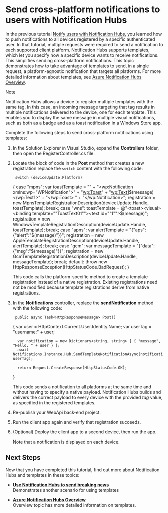 <properties
    pageTitle="Send cross-platform notifications to users with Notification Hubs (ASP.NET)" description="Learn how to use Notification Hubs templates to send, in a single request, a platform-agnostic notification that targets all platforms."
    services="notification-hubs"
    documentationCenter=""
    authors="wesmc7777"
    manager="dwrede"
    editor=""/>

<tags
    ms.service="notification-hubs"
    ms.workload="mobile"
    ms.tgt_pltfrm="mobile-windows"
    ms.devlang="multiple"
    ms.topic="article"
    ms.date="12/11/2015" 
    ms.author="wesmc"/>

# Send cross-platform notifications to users with Notification Hubs
In the previous tutorial [Notify users with Notification Hubs](notification-hubs-aspnet-backend-windows-dotnet-notify-users.md), you learned how to push notifications to all devices registered by a specific authenticated user. In that tutorial, multiple requests were required to send a notification to each supported client platform. Notification Hubs supports templates, which let you specify how a specific device wants to receive notifications. This simplifies sending cross-platform notifications. This topic demonstrates how to take advantage of templates to send, in a single request, a platform-agnostic notification that targets all platforms. For more detailed information about templates, see [Azure Notification Hubs Overview](http://go.microsoft.com/fwlink/p/?LinkId=317339).

> [!NOTE]
> Notification Hubs allows a device to register multiple templates with the same tag. In this case, an incoming message targeting that tag results in multiple notifications delivered to the device, one for each template. This enables you to display the same message in multiple visual notifications, such as both as a badge and as a toast notification in a Windows Store app.
> 
> 
Complete the following steps to send cross-platform notifications using templates:

1. In the Solution Explorer in Visual Studio, expand the **Controllers** folder, then open the RegisterController.cs file.

2. Locate the block of code in the **Post** method that creates a new registration replace the `switch` content with the following code:

        switch (deviceUpdate.Platform)
     {
         case "mpns":
             var toastTemplate = "<?xml version=\"1.0\" encoding=\"utf-8\"?>" +
                 "<wp:Notification xmlns:wp=\"WPNotification\">" +
                    "<wp:Toast>" +
                         "<wp:Text1>$(message)</wp:Text1>" +
                    "</wp:Toast> " +
                 "</wp:Notification>";
             registration = new MpnsTemplateRegistrationDescription(deviceUpdate.Handle, toastTemplate);
             break;
         case "wns":
             toastTemplate = @"<toast><visual><binding template=""ToastText01""><text id=""1"">$(message)</text></binding></visual></toast>";
             registration = new WindowsTemplateRegistrationDescription(deviceUpdate.Handle, toastTemplate);
             break;
         case "apns":
             var alertTemplate = "{\"aps\":{\"alert\":\"$(message)\"}}";
             registration = new AppleTemplateRegistrationDescription(deviceUpdate.Handle, alertTemplate);
             break;
         case "gcm":
             var messageTemplate = "{\"data\":{\"msg\":\"$(message)\"}}";
             registration = new GcmTemplateRegistrationDescription(deviceUpdate.Handle, messageTemplate);
             break;
         default:
             throw new HttpResponseException(HttpStatusCode.BadRequest);
     }

    This code calls the platform-specific method to create a template registration instead of a native registration. Existing registrations need not be modified because template registrations derive from native registrations.

3. In the **Notifications** controller, replace the **sendNotification** method with the following code:

        public async Task<HttpResponseMessage> Post()
     {
         var user = HttpContext.Current.User.Identity.Name;
         var userTag = "username:" + user;

         var notification = new Dictionary<string, string> { { "message", "Hello, " + user } };
         await Notifications.Instance.Hub.SendTemplateNotificationAsync(notification, userTag);

         return Request.CreateResponse(HttpStatusCode.OK);
     }

    This code sends a notification to all platforms at the same time and without having to specify a native payload. Notification Hubs builds and delivers the correct payload to every device with the provided *tag* value, as specified in the registered templates.

4. Re-publish your WebApi back-end project.

5. Run the client app again and verify that registration succeeds.

6. (Optional) Deploy the client app to a second device, then run the app.

    Note that a notification is displayed on each device.


## Next Steps
Now that you have completed this tutorial, find out more about Notification Hubs and templates in these topics:

* **[Use Notification Hubs to send breaking news](notification-hubs-windows-store-dotnet-send-breaking-news.md)** <br/>Demonstrates another scenario for using templates

* **[Azure Notification Hubs Overview](http://go.microsoft.com/fwlink/p/?LinkId=317339)**<br/>Overview topic has more detailed information on templates.


<!-- Anchors. -->

<!-- Images. -->




<!-- URLs. -->

[Push to users ASP.NET]: /manage/services/notification-hubs/notify-users-aspnet
[Push to users Mobile Services]: /manage/services/notification-hubs/notify-users/
[Visual Studio 2012 Express for Windows 8]: http://go.microsoft.com/fwlink/?LinkId=257546

[Use Notification Hubs to send breaking news]: notification-hubs-windows-store-dotnet-send-breaking-news.md
[Azure Notification Hubs]: http://go.microsoft.com/fwlink/p/?LinkId=314257
[Notify users with Notification Hubs]: notification-hubs-aspnet-backend-windows-dotnet-notify-users.md
[Templates]: http://go.microsoft.com/fwlink/p/?LinkId=317339
[Notification Hub How to for Windows Store]: http://msdn.microsoft.com/library/windowsazure/jj927172.aspx
